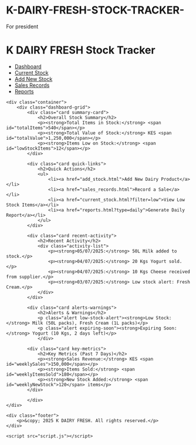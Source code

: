# K-DAIRY-FRESH-STOCK-TRACKER-
For president 
<!DOCTYPE html>
<html lang="en">
<head>
    <meta charset="UTF-8">
    <meta name="viewport" content="width=device-width, initial-scale=1.0">
    <title>K DAIRY FRESH - Stock Dashboard</title>
    <link rel="stylesheet" href="style.css">
    </head>
<body>
    <div class="header">
        <h1>K DAIRY FRESH Stock Tracker</h1>
        <nav>
            <ul>
                <li><a href="index.html" class="active">Dashboard</a></li>
                <li><a href="current_stock.html">Current Stock</a></li>
                <li><a href="add_stock.html">Add New Stock</a></li>
                <li><a href="sales_records.html">Sales Records</a></li>
                <li><a href="reports.html">Reports</a></li>
            </ul>
        </nav>
    </div>

    <div class="container">
        <div class="dashboard-grid">
            <div class="card summary-card">
                <h2>Overall Stock Summary</h2>
                <p><strong>Total Items in Stock:</strong> <span id="totalItems">540</span></p>
                <p><strong>Total Value of Stock:</strong> KES <span id="totalValue">1,250,000</span></p>
                <p><strong>Items Low on Stock:</strong> <span id="lowStockItems">12</span></p>
            </div>

            <div class="card quick-links">
                <h2>Quick Actions</h2>
                <ul>
                    <li><a href="add_stock.html">Add New Dairy Product</a></li>
                    <li><a href="sales_records.html">Record a Sale</a></li>
                    <li><a href="current_stock.html?filter=low">View Low Stock Items</a></li>
                    <li><a href="reports.html?type=daily">Generate Daily Report</a></li>
                </ul>
            </div>

            <div class="card recent-activity">
                <h2>Recent Activity</h2>
                <div class="activity-list">
                    <p><strong>05/07/2025:</strong> 50L Milk added to stock.</p>
                    <p><strong>04/07/2025:</strong> 20 Kgs Yogurt sold.</p>
                    <p><strong>04/07/2025:</strong> 10 Kgs Cheese received from supplier.</p>
                    <p><strong>03/07/2025:</strong> Low stock alert: Fresh Cream.</p>
                </div>
            </div>

            <div class="card alerts-warnings">
                <h2>Alerts & Warnings</h2>
                <p class="alert low-stock-alert"><strong>Low Stock:</strong> Milk (50L packs), Fresh Cream (1L packs)</p>
                <p class="alert expiring-soon"><strong>Expiring Soon:</strong> Yogurt (10 Kgs, 2 days left)</p>
                </div>

            <div class="card key-metrics">
                <h2>Key Metrics (Past 7 Days)</h2>
                <p><strong>Sales Revenue:</strong> KES <span id="weeklySales">150,000</span></p>
                <p><strong>Items Sold:</strong> <span id="weeklyItemsSold">180</span></p>
                <p><strong>New Stock Added:</strong> <span id="weeklyNewStock">120</span> items</p>
            </div>

            </div>
    </div>

    <div class="footer">
        <p>&copy; 2025 K DAIRY FRESH. All rights reserved.</p>
    </div>

    <script src="script.js"></script>
</body>
</html>
